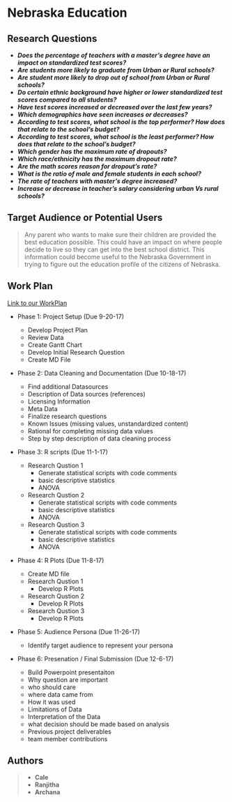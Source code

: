 # Nebraska Education

## **Research Questions**

* _**Does the percentage of teachers with a master’s degree have an impact on standardized test scores?**_
* _**Are students more likely to graduate from Urban or Rural schools?**_
* _**Are student more likely to drop out of school from Urban or Rural schools?**_
* _**Do certain ethnic background have higher or lower standardized test scores compared to all students?**_
* _**Have test scores increased or decreased over the last few years?**_
*	_**Which demographics have seen increases or decreases?**_
* _**According to test scores, what school is the top performer? How does that relate to the school’s budget?**_
* _**According to test scores, what school is the least performer? How does that relate to the school’s budget?**_
* _**Which gender has the maximum rate of dropouts?**_
*	_**Which race/ethnicity has the maximum dropout rate?**_
* _**Are the math scores reason for dropout’s rate?**_
*	_**What is the ratio of male and female students in each school?**_
*	_**The rate of teachers with master’s degree increased?**_
* _**Increase or decrease in teacher’s salary considering urban Vs rural schools?**_

## **Target Audience or Potential Users**

> Any parent who wants to make sure their children are provided the best education possible. This could have an impact on where people decide to live so they can get into the best school district. This information could become useful to the Nebraska Government in trying to figure out the education profile of the citizens of Nebraska.

## **Work Plan**
[Link to our WorkPlan](https://github.com/ArchanaRaghu512/ISQA8086-Team1/blob/master/Deliverables/WorkPlanAndRQ's/Team%20Project%20Plan%20%26%20Gantt%20Chart.pdf)
* Phase 1: Project Setup (Due 9-20-17)
  * Develop Project Plan
  * Review Data
  * Create Gantt Chart
  * Develop Initial Research Question
  * Create MD File

* Phase 2: Data Cleaning and Documentation (Due 10-18-17)
  * Find additional Datasources
  * Description of Data sources (references)
  * Licensing Information
  * Meta Data
  * Finalize research questions
  * Known Issues (missing values, unstandardized content)
  * Rational for completing missing data values
  * Step by step description of data cleaning process

* Phase 3: R scripts (Due 11-1-17)
  * Research Qustion 1
    * Generate statistical scripts with code comments
    * basic descriptive statistics
    * ANOVA
  * Research Qustion 2
    * Generate statistical scripts with code comments
    * basic descriptive statistics
    * ANOVA
  * Research Qustion 3
    * Generate statistical scripts with code comments
    * basic descriptive statistics
    * ANOVA

* Phase 4: R Plots (Due 11-8-17)
  * Create MD file
  * Research Qustion 1
    * Develop R Plots
  * Research Qustion 2
    * Develop R Plots
  * Research Qustion 3
    * Develop R Plots

* Phase 5: Audience Persona (Due 11-26-17)
  * Identify target audience to represent your persona

* Phase 6: Presenation / Final Submission (Due 12-6-17)
  * Build Powerpoint presentaiton
  * Why question are important
  * who should care
  * where data came from
  * How it was used
  * Limitations of Data
  * Interpretation of the Data
  * what decision should be made based on analysis
  * Previous project deliverables
  * team member contributions

## Authors

> * **Cale**
> * **Ranjitha**
> * **Archana**

